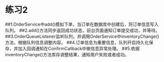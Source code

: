 # 练习2
##1.OrderService中add()模拟下单，当订单在数据库中创建后，将订单信息写入队列。
##2.add()方法同步返回成功状态，前台页面通知订单提交成功，并等待。
##3.OrderQueueListener监听队列，并调用OrderService中inventoryChange()方法，根据队列信息调整内容。
##4.订单信息为重要信息，队列开启持久化保存，并加入回调通知在ConfirmCallback中做信息异常处理。
##5.依据inventoryChange()方法库存调整结果，通知用户失败或者成功。
